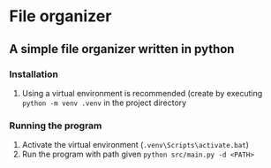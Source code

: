 # File organizer

## A simple file organizer written in python


### Installation
1. Using a virtual environment is recommended (create by executing `python -m venv .venv` in the project directory

### Running the program
1. Activate the virtual environment (`.venv\Scripts\activate.bat`)
2. Run the program with path given `python src/main.py -d <PATH>`

